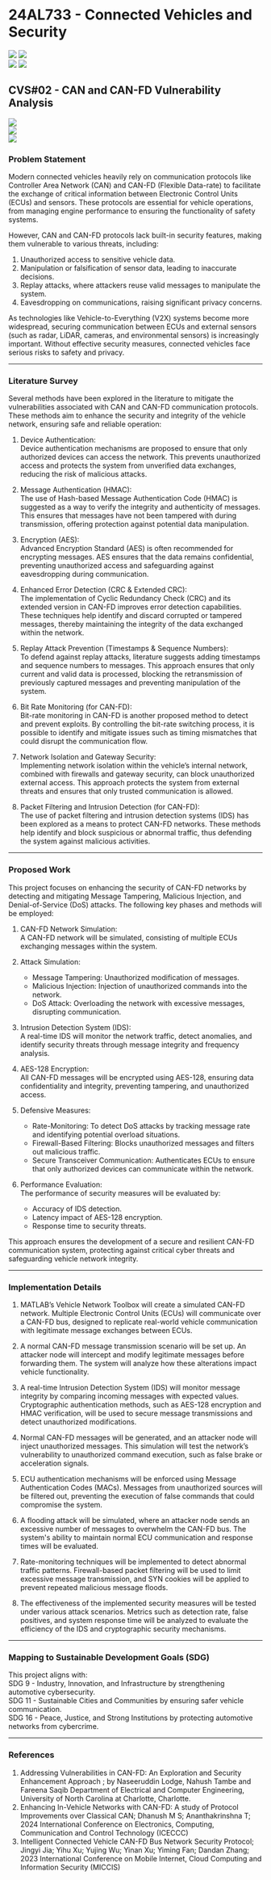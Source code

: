 # 24AL733 - Connected Vehicles and Security 
![](https://img.shields.io/badge/PG-blue) ![](https://img.shields.io/badge/Subject-CVS-blue) <br/>
![](https://img.shields.io/badge/Lecture-3-orange) ![](https://img.shields.io/badge/Credits-3-orange) 

## CVS#02 - CAN and CAN-FD Vulnerability Analysis
![](https://img.shields.io/badge/Member-Boomika_K_T-gold) <br/> 
![](https://img.shields.io/badge/SDG-TBD-darkgreen) <br/> 
![](https://img.shields.io/badge/Reviewed-TBD-brown) 

### Problem Statement
Modern connected vehicles heavily rely on communication protocols like Controller Area Network (CAN) and CAN-FD (Flexible Data-rate) to facilitate the exchange of critical information between Electronic Control Units (ECUs) and sensors. These protocols are essential for vehicle operations, from managing engine performance to ensuring the functionality of safety systems.

However, CAN and CAN-FD protocols lack built-in security features, making them vulnerable to various threats, including:
1. Unauthorized access to sensitive vehicle data.
2. Manipulation or falsification of sensor data, leading to inaccurate decisions. 
3. Replay attacks, where attackers reuse valid messages to manipulate the system.
4. Eavesdropping on communications, raising significant privacy concerns.
   
As technologies like Vehicle-to-Everything (V2X) systems become more widespread, securing communication between ECUs and external sensors (such as radar, LiDAR, cameras, and environmental sensors) is increasingly important. Without effective security measures, connected vehicles face serious risks to safety and privacy.



---

### Literature Survey

Several methods have been explored in the literature to mitigate the vulnerabilities associated with CAN and CAN-FD communication protocols. These methods aim to enhance the security and integrity of the vehicle network, ensuring safe and reliable operation:

1. Device Authentication:  
   Device authentication mechanisms are proposed to ensure that only authorized devices can access the network. This prevents unauthorized access and protects the         system from unverified data exchanges, reducing the risk of malicious attacks.

2. Message Authentication (HMAC):  
   The use of Hash-based Message Authentication Code (HMAC) is suggested as a way to verify the integrity and authenticity of messages. This ensures that messages have    not been tampered with during transmission, offering protection against potential data manipulation.

3. Encryption (AES):  
   Advanced Encryption Standard (AES) is often recommended for encrypting messages. AES ensures that the data remains confidential, preventing unauthorized access and     safeguarding against eavesdropping during communication.

4. Enhanced Error Detection (CRC & Extended CRC):  
   The implementation of Cyclic Redundancy Check (CRC) and its extended version in CAN-FD improves error detection capabilities. These techniques help identify and        discard corrupted or tampered messages, thereby maintaining the integrity of the data exchanged within the network.

5. Replay Attack Prevention (Timestamps & Sequence Numbers):  
   To defend against replay attacks, literature suggests adding timestamps and sequence numbers to messages. This approach ensures that only current and valid data is     processed, blocking the retransmission of previously captured messages and preventing manipulation of the system.

6. Bit Rate Monitoring (for CAN-FD):  
   Bit-rate monitoring in CAN-FD is another proposed method to detect and prevent exploits. By controlling the bit-rate switching process, it is possible to identify     and mitigate issues such as timing mismatches that could disrupt the communication flow.

7. Network Isolation and Gateway Security:  
   Implementing network isolation within the vehicle’s internal network, combined with firewalls and gateway security, can block unauthorized external access. This        approach protects the system from external threats and ensures that only trusted communication is allowed.

8. Packet Filtering and Intrusion Detection (for CAN-FD):  
   The use of packet filtering and intrusion detection systems (IDS) has been explored as a means to protect CAN-FD networks. These methods help identify and block        suspicious or abnormal traffic, thus defending the system against malicious activities.



---

### Proposed Work
This project focuses on enhancing the security of CAN-FD networks by detecting and mitigating Message Tampering, Malicious Injection, and Denial-of-Service (DoS) attacks. The following key phases and methods will be employed:

1. CAN-FD Network Simulation:  
   A CAN-FD network will be simulated, consisting of multiple ECUs exchanging messages within the system.

2. Attack Simulation:  
   - Message Tampering: Unauthorized modification of messages.  
   - Malicious Injection: Injection of unauthorized commands into the network.  
   - DoS Attack: Overloading the network with excessive messages, disrupting communication.

3. Intrusion Detection System (IDS):  
   A real-time IDS will monitor the network traffic, detect anomalies, and identify security threats through message integrity and frequency analysis.

4. AES-128 Encryption:  
   All CAN-FD messages will be encrypted using AES-128, ensuring data confidentiality and integrity, preventing tampering, and unauthorized access.

5. Defensive Measures:  
   - Rate-Monitoring: To detect DoS attacks by tracking message rate and identifying potential overload situations.  
   - Firewall-Based Filtering: Blocks unauthorized messages and filters out malicious traffic.  
   - Secure Transceiver Communication: Authenticates ECUs to ensure that only authorized devices can communicate within the network.

6. Performance Evaluation:  
   The performance of security measures will be evaluated by:
   - Accuracy of IDS detection.
   - Latency impact of AES-128 encryption.
   - Response time to security threats.

This approach ensures the development of a secure and resilient CAN-FD communication system, protecting against critical cyber threats and safeguarding vehicle network integrity.


---


### Implementation Details

1. MATLAB’s Vehicle Network Toolbox will create a simulated CAN-FD network. Multiple Electronic Control Units (ECUs) will communicate over a CAN-FD bus, designed to replicate real-world vehicle communication with legitimate message exchanges between ECUs.

2. A normal CAN-FD message transmission scenario will be set up. An attacker node will intercept and modify legitimate messages before forwarding them. The system will analyze how these alterations impact vehicle functionality.

3. A real-time Intrusion Detection System (IDS) will monitor message integrity by comparing incoming messages with expected values. Cryptographic authentication methods, such as AES-128 encryption and HMAC verification, will be used to secure message transmissions and detect unauthorized modifications.

4. Normal CAN-FD messages will be generated, and an attacker node will inject unauthorized messages. This simulation will test the network’s vulnerability to unauthorized command execution, such as false brake or acceleration signals.

5. ECU authentication mechanisms will be enforced using Message Authentication Codes (MACs). Messages from unauthorized sources will be filtered out, preventing the execution of false commands that could compromise the system.

6. A flooding attack will be simulated, where an attacker node sends an excessive number of messages to overwhelm the CAN-FD bus. The system's ability to maintain normal ECU communication and response times will be evaluated.

7. Rate-monitoring techniques will be implemented to detect abnormal traffic patterns. Firewall-based packet filtering will be used to limit excessive message transmission, and SYN cookies will be applied to prevent repeated malicious message floods.

8. The effectiveness of the implemented security measures will be tested under various attack scenarios. Metrics such as detection rate, false positives, and system response time will be analyzed to evaluate the efficiency of the IDS and cryptographic security mechanisms.

---

### Mapping to Sustainable Development Goals (SDG)
This project aligns with:\
SDG 9 - Industry, Innovation, and Infrastructure by strengthening automotive cybersecurity.\
SDG 11 - Sustainable Cities and Communities by ensuring safer vehicle communication.\
SDG 16 - Peace, Justice, and Strong Institutions by protecting automotive networks from cybercrime.

---

### References
1. Addressing Vulnerabilities in CAN-FD: An Exploration and Security Enhancement Approach ;  by Naseeruddin Lodge, Nahush Tambe and Fareena Saqib
Department of Electrical and Computer Engineering, University of North Carolina at Charlotte, Charlotte.
2. Enhancing In-Vehicle Networks with CAN-FD: A study of Protocol Improvements over Classical CAN; Dhanush M S; Ananthakrinshna T;  2024 International Conference on Electronics, Computing, Communication and Control Technology (ICECCC)
3. Intelligent Connected Vehicle CAN-FD Bus Network Security Protocol; Jingyi Jia; Yihu Xu; Yujing Wu; Yinan Xu; Yiming Fan; Dandan Zhang; 2023 International Conference on Mobile Internet, Cloud Computing and Information Security (MICCIS)
